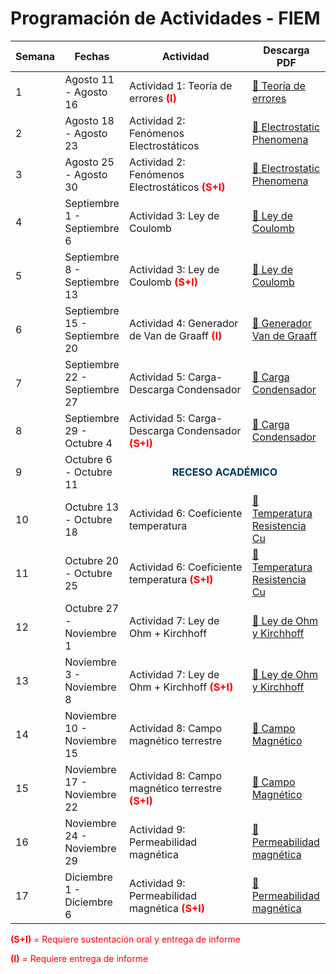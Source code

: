<h1>Programación de Actividades - FIEM</h1>

<table>
  <thead>
    <tr>
      <th style="width: 7%;">Semana</th>
      <th style="width: 20%;">Fechas</th>
      <th style="width: 48%;">Actividad</th>
      <th style="width: 25%;">Descarga PDF</th>
    </tr>
  </thead>
  <tbody>
    <tr>
      <td>1</td>
      <td>Agosto 11 - Agosto 16</td>
      <td>Actividad 1: Teoría de errores <span style="color:red; font-weight:bold;">(I)</span></td>
      <td><a href="Teoria_de_errores.pdf">📎 Teoría de errores</a></td>
    </tr>
    <tr>
      <td>2</td>
      <td>Agosto 18 - Agosto 23</td>
      <td>Actividad 2: Fenómenos Electrostáticos</td>
      <td><a href="Electrostatic_Phenomena.pdf">📎 Electrostatic Phenomena</a></td>
    </tr>
    <tr>
      <td>3</td>
      <td>Agosto 25 - Agosto 30</td>
      <td>Actividad 2: Fenómenos Electrostáticos <span style="color:red; font-weight:bold;">(S+I)</span></td>
      <td><a href="Electrostatic_Phenomena.pdf">📎 Electrostatic Phenomena</a></td>
    </tr>
    <tr>
      <td>4</td>
      <td>Septiembre 1 - Septiembre 6</td>
      <td>Actividad 3: Ley de Coulomb</td>
      <td><a href="Coulomb.pdf">📎 Ley de Coulomb</a></td>
    </tr>
    <tr>
      <td>5</td>
      <td>Septiembre 8 - Septiembre 13</td>
      <td>Actividad 3: Ley de Coulomb <span style="color:red; font-weight:bold;">(S+I)</span></td>
      <td><a href="Coulomb.pdf">📎 Ley de Coulomb</a></td>
    </tr>
    <tr>
      <td>6</td>
      <td>Septiembre 15 - Septiembre 20</td>
      <td>Actividad 4: Generador de Van de Graaff <span style="color:red; font-weight:bold;">(I)</span></td>
      <td><a href="Van de Graaff.pdf">📎 Generador Van de Graaff</a></td>
    </tr>
    <tr>
      <td>7</td>
      <td>Septiembre 22 - Septiembre 27</td>
      <td>Actividad 5: Carga-Descarga Condensador</td>
      <td><a href="CargaDescargaCondensador.pdf">📎 Carga Condensador</a></td>
    </tr>
    <tr>
      <td>8</td>
      <td>Septiembre 29 - Octubre 4</td>
      <td>Actividad 5: Carga-Descarga Condensador <span style="color:red; font-weight:bold;">(S+I)</span></td>
      <td><a href="CargaDescargaCondensador.pdf">📎 Carga Condensador</a></td>
    </tr>
    <tr>
      <td>9</td>
      <td>Octubre 6 - Octubre 11</td>
      <td colspan="2" style="text-align: center; color: #003366; font-weight: bold;">
        RECESO ACADÉMICO
      </td>
    </tr>
    <tr>
      <td>10</td>
      <td>Octubre 13 - Octubre 18</td>
      <td>Actividad 6: Coeficiente temperatura</td>
      <td><a href="CoeficienteDeTemperatura.pdf">📎 Temperatura Resistencia Cu</a></td>
    </tr>
    <tr>
      <td>11</td>
      <td>Octubre 20 - Octubre 25</td>
      <td>Actividad 6: Coeficiente temperatura <span style="color:red; font-weight:bold;">(S+I)</span></td>
      <td><a href="CoeficienteDeTemperatura.pdf">📎 Temperatura Resistencia Cu </a></td>
    </tr>
    <tr>
      <td>12</td>
      <td>Octubre 27 - Noviembre 1</td>
      <td>Actividad 7: Ley de Ohm + Kirchhoff</td>
      <td><a href="Ohm_Kirchhoff.pdf">📎 Ley de Ohm y Kirchhoff</a></td>
    </tr>
    <tr>
      <td>13</td>
      <td>Noviembre 3 - Noviembre 8</td>
      <td>Actividad 7: Ley de Ohm + Kirchhoff <span style="color:red; font-weight:bold;">(S+I)</span></td>
      <td><a href="Ohm_Kirchhoff.pdf">📎 Ley de Ohm y Kirchhoff</a></td>
    </tr>
    <tr>
      <td>14</td>
      <td>Noviembre 10 - Noviembre 15</td>
      <td>Actividad 8: Campo magnético terrestre</td>
      <td><a href="Campo_Magnetico.pdf">📎 Campo Magnético</a></td>
    </tr>
    <tr>
      <td>15</td>
      <td>Noviembre 17 - Noviembre 22</td>
      <td>Actividad 8: Campo magnético terrestre <span style="color:red; font-weight:bold;">(S+I)</span></td>
      <td><a href="Campo_Magnetico.pdf">📎 Campo Magnético</a></td>
    </tr>
    <tr>
      <td>16</td>
      <td>Noviembre 24 - Noviembre 29</td>
      <td>Actividad 9: Permeabilidad magnética</td>
      <td><a href="Permeability_Faraday.pdf">📎 Permeabilidad magnética</a></td>
    </tr>
    <tr>
      <td>17</td>
      <td>Diciembre 1 - Diciembre 6</td>
      <td>Actividad 9: Permeabilidad magnética <span style="color:red; font-weight:bold;">(S+I)</span></td>
      <td><a href="Permeability_Faraday.pdf">📎 Permeabilidad magnética</a></td>
    </tr>
  </tbody>
</table>

<p style="color:red;"><strong>(S+I)</strong> = Requiere sustentación oral y entrega de informe</p>
<p style="color:red;"><strong>(I)</strong> = Requiere entrega de informe</p>
